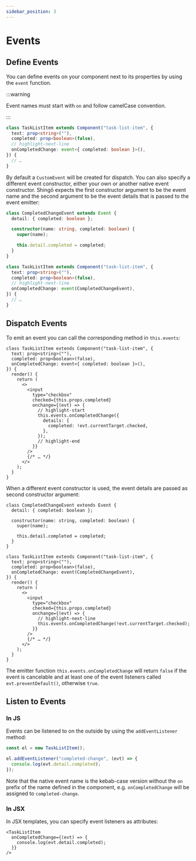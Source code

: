 ```yaml
---
sidebar_position: 3
---
```


# Events

## Define Events

You can define events on your component next to its properties by using the
`event` function.

:::warning

Event names must start with `on` and follow camelCase convention.

:::

```ts
class TaskListItem extends Component("task-list-item", {
  text: prop<string>(""),
  completed: prop<boolean>(false),
  // highlight-next-line
  onCompletedChange: event<{ completed: boolean }>(),
}) {
  // …
}
```

By default a `CustomEvent` will be created for dispatch. You can also specify a
different event constructor, either your own or another native event
constructor. Shingō expects the first constructor argument to be the event name
and the second argument to be the event details that is passed to the event
emitter:

```ts
class CompletedChangeEvent extends Event {
  detail: { completed: boolean };

  constructor(name: string, completed: boolean) {
    super(name);

    this.detail.completed = completed;
  }
}

class TaskListItem extends Component("task-list-item", {
  text: prop<string>(""),
  completed: prop<boolean>(false),
  // highlight-next-line
  onCompletedChange: event(CompletedChangeEvent),
}) {
  // …
}
```

## Dispatch Events

To emit an event you can call the corresponding method in `this.events`:

```tsx
class TaskListItem extends Component("task-list-item", {
  text: prop<string>(""),
  completed: prop<boolean>(false),
  onCompletedChange: event<{ completed: boolean }>(),
}) {
  render() {
    return (
      <>
        <input
          type="checkbox"
          checked={this.props.completed}
          onchange={(evt) => {
            // highlight-start
            this.events.onCompletedChange({
              details: {
                completed: !evt.currentTarget.checked,
              },
            });
            // highlight-end
          }}
        />
        {/* … */}
      </>
    );
  }
}
```

When a different event constructor is used, the event details are passed as
second constructor argument:

```tsx
class CompletedChangeEvent extends Event {
  detail: { completed: boolean };

  constructor(name: string, completed: boolean) {
    super(name);

    this.detail.completed = completed;
  }
}

class TaskListItem extends Component("task-list-item", {
  text: prop<string>(""),
  completed: prop<boolean>(false),
  onCompletedChange: event(CompletedChangeEvent),
}) {
  render() {
    return (
      <>
        <input
          type="checkbox"
          checked={this.props.completed}
          onchange={(evt) => {
            // highlight-next-line
            this.events.onCompletedChange(!evt.currentTarget.checked);
          }}
        />
        {/* … */}
      </>
    );
  }
}
```

The emitter function `this.events.onCompletedChange` will return `false` if the
event is cancelable and at least one of the event listeners called
`evt.preventDefault()`, otherwise `true`.

## Listen to Events

### In JS

Events can be listened to on the outside by using the `addEventListener` method:

```ts
const el = new TaskListItem();

el.addEventListener("completed-change", (evt) => {
  console.log(evt.detail.completed);
});
```

Note that the native event name is the kebab-case version without the `on`
prefix of the name defined in the component, e.g. `onCompletedChange` will be
assigned to `completed-change`.

### In JSX

In JSX templates, you can specify event listeners as attributes:

```tsx
<TaskListItem
  onCompletedChange={(evt) => {
    console.log(evt.detail.completed);
  }}
/>
```
